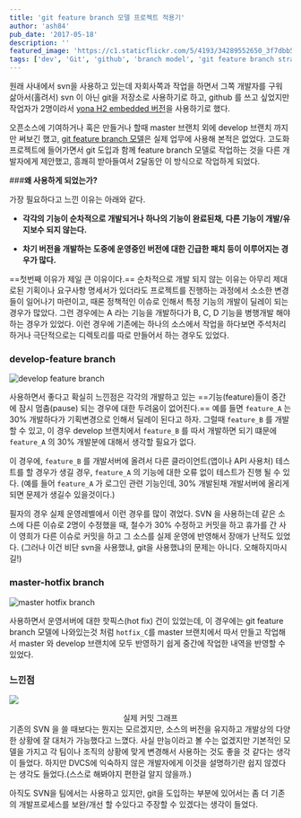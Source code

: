 ```yaml
---
title: 'git feature branch 모델 프로젝트 적용기'
author: 'ash84'
pub_date: '2017-05-18'
description: ''
featured_image: 'https://c1.staticflickr.com/5/4193/34289552650_3f7dbb5da4_b.jpg'
tags: ['dev', 'Git', 'github', 'branch model', 'git feature branch strategy', 'git feature branch model']
---
```


원래 사내에서 svn을 사용하고 있는데 자회사쪽과 작업을 하면서 그쪽 개발자를 구워 삶아서(홀려서) svn 이 아닌 git을 저장소로 사용하기로 하고, github 를 쓰고 싶었지만 작업자가 2명이라서 [yona H2 embedded 버전](https://github.com/yona-projects/yona)을 사용하기로 했다. 

오픈소스에 기여하거나 혹은 만들거나 할때 master 브랜치 외에 develop 브랜치 까지만 써보긴 했고, [git feature branch 모델](http://dogfeet.github.io/articles/2011/a-successful-git-branching-model.html)은 실제 업무에 사용해 본적은 없었다. 고도화 프로젝트에 들어가면서 git 도입과 함께 feature branch 모델로 작업하는 것을 다른 개발자에게 제안했고, 흥쾌히 받아들여서 2달동안 이 방식으로 작업하게 되었다. 

###**왜 사용하게 되었는가?** 

가장 필요하다고 느낀 이유는 아래와 같다. 

- **각각의 기능이 순차적으로 개발되거나 하나의 기능이 완료된채, 다른 기능이 개발/유지보수 되지 않는다.** 

- **차기 버전을 개발하는 도중에 운영중인 버전에 대한 긴급한 패치 등이 이루어지는 경우가 많다.**

==첫번째 이유가 제일 큰 이유이다.== 순차적으로 개발 되지 않는 이유는 아무리 제대로된 기획이나 요구사항 명세서가 있더라도 프로젝트를 진행하는 과정에서 소소한 변경들이 일어나기 마련이고, 때론 정책적인 이슈로 인해서 특정 기능의 개발이 딜레이 되는 경우가 많았다. 그런 경우에는 A 라는 기능을 개발하다가 B, C, D 기능을 병행개발 해야하는 경우가 있었다. 이런 경우에 기존에는 하나의 소스에서 작업을 하다보면 주석처리하거나 극단적으로는 디렉토리를 따로 만들어서 하는 경우도 있었다. 

### **develop-feature branch** 

![develop feature branch](https://c1.staticflickr.com/5/4182/34289552260_1b5f3d4321_z.jpg)
 
사용하면서 좋다고 확실히 느낀점은 각각의 개발하고 있는 ==기능(feature)들이 중간에 잠시 멈춤(pause) 되는 경우에 대한 두려움이 없어진다.== 예를 들면 `feature_A` 는 30% 개발하다가 기획변경으로 인해서 딜레이 된다고 하자. 그럴때 `feature_B` 를 개발할 수 있고, 이 경우 develop 브랜치에서 `feature_B` 를 따서 개발하면 되기 떄문에 `feature_A` 의 30% 개발분에 대해서 생각할 필요가 없다. 

이 경우에, `feature_B` 를 개발서버에 올려서 다른 클라이언트(앱이나 API 사용처) 테스트를 할 경우가 생길 경우, `feature_A` 의 기능에 대한 오류 없이 테스트가 진행 될 수 있다. (예를 들어 `feature_A` 가 로그인 관련 기능인데, 30% 개발된채 개발서버에 올리게 되면 문제가 생길수 있을것이다.)

필자의 경우 실제 운영레벨에서 이런 경우를 많이 겪었다. SVN 을 사용하는데 같은 소스에 다른 이슈로 2명이 수정했을 때, 철수가 30% 수정하고 커밋을 하고 휴가를 간 사이 영희가 다른 이슈로 커밋을 하고 그 소스를 실제 운영에 반영해서 장애가 난적도 있었다. (그러나 이건 비단 svn을 사용했냐, git을 사용했냐의 문제는 아니다. 오해하지마시길!) 

### **master-hotfix branch**

![master hotfix branch](https://c1.staticflickr.com/5/4156/34633681586_a0a6893f79.jpg) 

사용하면서 운영서버에 대한 핫픽스(hot fix) 건이 있었는데, 이 경우에는 git feature branch 모델에 나와있는것 처럼 `hotfix_C`를 master 브랜치에서 따서 만들고 작업해서 master 와 develop 브랜치에 모두 반영하기 쉽게 중간에 작업한 내역을 반영할 수 있었다. 

### **느낀점** 

![](https://c1.staticflickr.com/5/4155/34544211141_e2656c88a5_b.jpg)

<center>실제 커밋 그래프</center>
기존의 SVN 을 쓸 때보다는 뭔지는 모르겠지만, 소스의 버전을 유지하고 개발상의 다양한 상황에 잘 대처가 가능했다고 느꼈다. 사실 만능이라고 볼 수는 없겠지만 기본적인 모델을 가지고 각 팀이나 조직의 상황에 맞게 변경해서 사용하는 것도 좋을 것 같다는 생각이 들었다. 하지만 DVCS에 익숙하지 않은 개발자에게 이것을 설명하기란 쉽지 않겠다는 생각도 들었다.(스스로 해봐야지 편한걸 알지 않을까.)

아직도 SVN을 팀에서는 사용하고 있지만, git을 도입하는 부분에 있어서는 좀 더 기존의 개발프로세스를 보완/개선 할 수있다고 주장할 수 있겠다는 생각이 들었다. 



